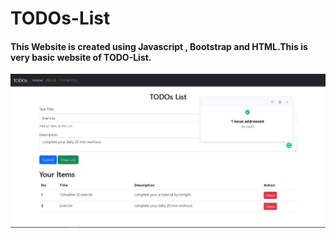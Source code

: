 # TODOs-List

#### This Website is created using Javascript , Bootstrap and HTML.This is very basic website of TODO-List.

![Image of the website](https://github.com/divan1920/TODOs-List/blob/main/TODOs-LIST.png)
